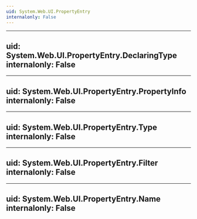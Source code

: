 ```yaml
---
uid: System.Web.UI.PropertyEntry
internalonly: False
---
```


---
uid: System.Web.UI.PropertyEntry.DeclaringType
internalonly: False
---

---
uid: System.Web.UI.PropertyEntry.PropertyInfo
internalonly: False
---

---
uid: System.Web.UI.PropertyEntry.Type
internalonly: False
---

---
uid: System.Web.UI.PropertyEntry.Filter
internalonly: False
---

---
uid: System.Web.UI.PropertyEntry.Name
internalonly: False
---
